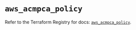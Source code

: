 # `aws_acmpca_policy`

Refer to the Terraform Registry for docs: [`aws_acmpca_policy`](https://registry.terraform.io/providers/hashicorp/aws/5.41.0/docs/resources/acmpca_policy).

